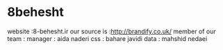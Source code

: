 8behesht
========

website :8-behesht.ir
our source is :http://brandify.co.uk/
member of our team :
manager : aida naderi
css : bahare javidi
data : mahshid nedaei